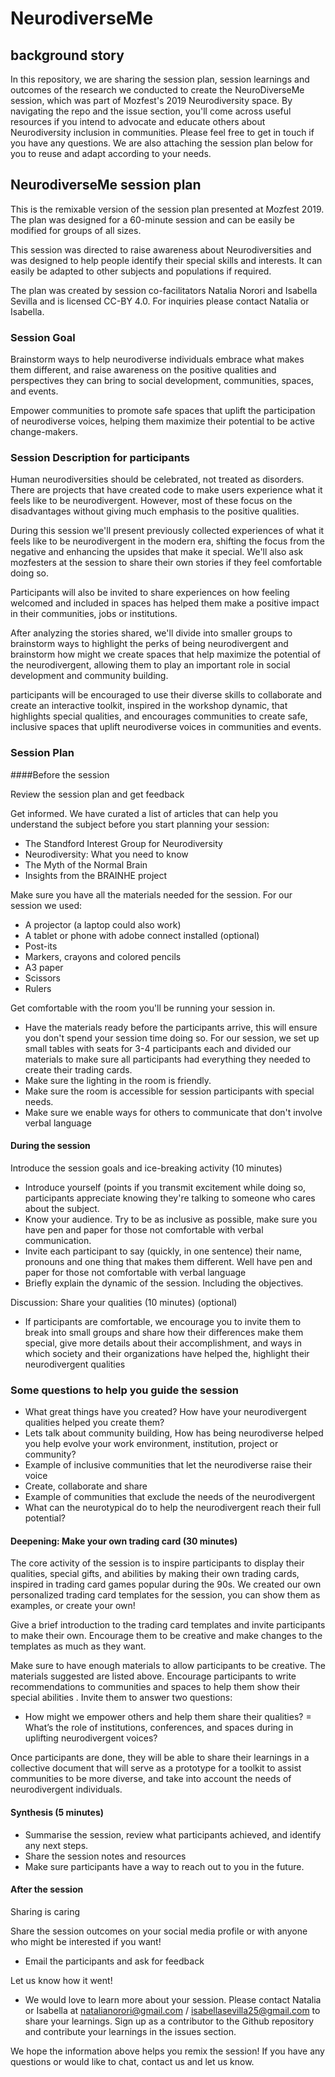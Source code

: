 # NeurodiverseMe

## background story 

In this repository, we are sharing the session plan, session learnings and outcomes of the research we conducted to create the NeuroDiverseMe session, which was part of Mozfest's 2019 Neurodiversity space. By navigating the repo and the issue section, you'll come across useful resources if you intend to advocate and educate others about Neurodiversity inclusion in communities. Please feel free to get in touch if you have any questions. We are also attaching the session plan below for you to reuse and adapt according to your needs. 

## NeurodiverseMe session plan 

This is the remixable version of the session plan presented at Mozfest 2019. The plan was designed for a 60-minute session and can be easily be modified for groups of all sizes.

This session was directed to raise awareness about Neurodiversities and was designed to help people identify their special skills and interests. It can easily be adapted to other subjects and populations if required.

The plan was created by session co-facilitators Natalia Norori and Isabella Sevilla and is licensed CC-BY 4.0. For inquiries please contact Natalia or Isabella.

### Session Goal
Brainstorm ways to help neurodiverse individuals embrace what makes them different, and raise awareness on the positive qualities and perspectives they can bring to social development, communities, spaces, and events.

Empower communities to promote safe spaces that uplift the participation of neurodiverse voices, helping them maximize their potential to be active change-makers.

### Session Description for participants
Human neurodiversities should be celebrated, not treated as disorders. There are projects that have created code to make users experience what it feels like to be neurodivergent. However, most of these focus on the disadvantages without giving much emphasis to the positive qualities.

During this session we'll present previously collected experiences of what it feels like to be neurodivergent in the modern era, shifting the focus from the negative and enhancing the upsides that make it special. We'll also ask mozfesters at the session to share their own stories if they feel comfortable doing so.

Participants will also be invited to share experiences on how feeling welcomed and included in spaces has helped them make a positive impact in their communities, jobs or institutions.

After analyzing the stories shared, we'll divide into smaller groups to brainstorm ways to highlight the perks of being neurodivergent and brainstorm how might we create spaces that help maximize the potential of the neurodivergent, allowing them to play an important role in social development and community building.

participants will be encouraged to use their diverse skills to collaborate and create an interactive toolkit, inspired in the workshop dynamic, that highlights special qualities, and encourages communities to create safe, inclusive spaces that uplift neurodiverse voices in communities and events.

### Session Plan

####Before the session

Review the session plan and get feedback

Get informed. We have curated a list of articles that can help you understand the subject before you start planning your session:
- The Standford Interest Group for Neurodiversity
- Neurodiversity: What you need to know
- The Myth of the Normal Brain
- Insights from the BRAINHE project

Make sure you have all the materials needed for the session. For our session we used:
- A projector (a laptop could also work)
- A tablet or phone with adobe connect installed (optional)
- Post-its
- Markers, crayons and colored pencils
- A3 paper
- Scissors
- Rulers

Get comfortable with the room you'll be running your session in.
- Have the materials ready before the participants arrive, this will ensure you don't spend your session time doing so.
For our session, we set up small tables with seats for 3-4 participants each and divided our materials to make sure all participants had everything they needed to create their trading cards.
- Make sure the lighting in the room is friendly.
- Make sure the room is accessible for session participants with special needs.
- Make sure we enable ways for others to communicate that don't involve verbal language

#### During the session

Introduce the session goals and ice-breaking activity (10 minutes)
- Introduce yourself (points if you transmit excitement while doing so, participants appreciate knowing they're talking to someone who cares about the subject.
- Know your audience. Try to be as inclusive as possible, make sure you have pen and paper for those not comfortable with verbal communication.
- Invite each participant to say (quickly, in one sentence) their name, pronouns and one thing that makes them different. Well have pen and paper for those not comfortable with verbal language
- Briefly explain the dynamic of the session. Including the objectives.

Discussion: Share your qualities (10 minutes) (optional)
- If participants are comfortable, we encourage you to invite them to break into small groups and share how their differences make them special, give more details about their accomplishment, and ways in which society and their organizations have helped the, highlight their neurodivergent qualities

###  Some questions to help you guide the session 

- What great things have you created? How have your neurodivergent qualities helped you create them?
- Lets talk about community building, How has being neurodiverse helped you help evolve your work environment, institution, project or community?
- Example of inclusive communities that let the neurodiverse raise their voice
- Create, collaborate and share
- Example of communities that exclude the needs of the neurodivergent
- What can the neurotypical do to help the neurodivergent reach their full potential?

#### Deepening: Make your own trading card (30 minutes)

The core activity of the session is to inspire participants to display their qualities, special gifts, and abilities by making their own trading cards, inspired in trading card games popular during the 90s. We created our own personalized trading card templates for the session, you can show them as examples, or create your own!

Give a brief introduction to the trading card templates and invite participants to make their own. Encourage them to be creative and make changes to the templates as much as they want.

Make sure to have enough materials to allow participants to be creative. The materials suggested are listed above.
Encourage participants to write recommendations to communities and spaces to help them show their special abilities . Invite them to answer two questions:
- How might we empower others and help them share their qualities?
= What’s the role of institutions, conferences, and spaces during in uplifting neurodivergent voices?

Once participants are done, they will be able to share their learnings in a collective document that will serve as a prototype for a toolkit to assist communities to be more diverse, and take into account the needs of neurodivergent individuals.

#### Synthesis (5 minutes)

- Summarise the session, review what participants achieved, and identify any next steps.
- Share the session notes and resources
- Make sure participants have a way to reach out to you in the future.

#### After the session
Sharing is caring

Share the session outcomes on your social media profile or with anyone who might be interested if you want!
- Email the participants and ask for feedback

Let us know how it went!
- We would love to learn more about your session. Please contact Natalia or Isabella at natalianorori@gmail.com / isabellasevilla25@gmail.com to share your learnings.
Sign up as a contributor to the Github repository and contribute your learnings in the issues section.

We hope the information above helps you remix the session! If you have any questions or would like to chat, contact us and let us know.
